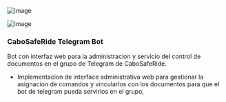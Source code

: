 ![image](https://www.cabosaferide.com/wp-content/uploads/2023/01/cabo-safe.webp)

![image](https://images.indianexpress.com/2022/11/Telegram-bots-2-1.jpg?w=414)


### CaboSafeRide Telegram Bot

Bot con interfaz web para la administracion y servicio del control de documentos en el grupo de Telegram de CaboSafeRide.
- Implementacion de interface administrativa web para gestionar la asignacion de comandos y vincularlos con los documentos para que el bot de telegram pueda servirlos en el grupo,

